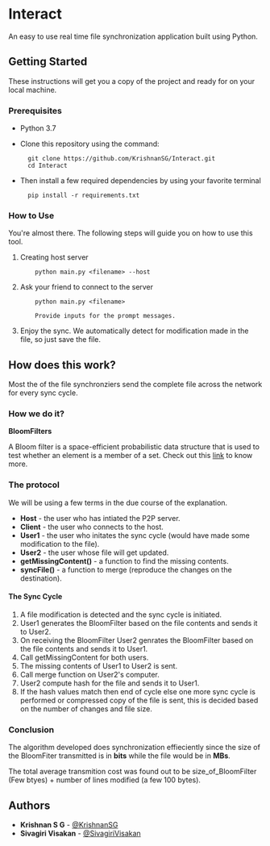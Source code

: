 # Interact

An easy to use real time file synchronization application built using Python.

## Getting Started

These instructions will get you a copy of the project and ready for on your local machine.

### Prerequisites
  - Python 3.7

  - Clone this repository using the command:

    ```
      git clone https://github.com/KrishnanSG/Interact.git
      cd Interact
    ```
    
  - Then install a few required dependencies by using your favorite terminal

    ```
      pip install -r requirements.txt
    ```

### How to Use

You're almost there. 
The following steps will guide you on how to use this tool.

1. Creating host server
    ```
        python main.py <filename> --host
    ```

2. Ask your friend to connect to the server
    ```
        python main.py <filename>

        Provide inputs for the prompt messages.
    ```

3. Enjoy the sync. We automatically detect for modification made in the file, so just save the file.

## How does this work?

Most the of the file synchronziers send the complete file across the network for every sync cycle.

### How we do it?
**BloomFilters**

A Bloom filter is a space-efficient probabilistic data structure that is used to test whether an element is a member of a set. Check out this [link](https://www.geeksforgeeks.org/bloom-filters-introduction-and-python-implementation/) to know more.

### The protocol
We will be using a few terms in the due course of the explanation.
- **Host** - the user who has intiated the P2P server.
- **Client** - the user who connects to the host.
- **User1** - the user who initates the sync cycle (would have made some modification to the file).
- **User2** - the user whose file will get updated.
- **getMissingContent()** - a function to find the missing contents.
- **syncFile()** - a function to merge (reproduce the changes on the destination).

#### The Sync Cycle
1. A file modification is detected and the sync cycle is initiated.
2. User1 generates the BloomFilter based on the file contents and sends it to User2.
3. On receiving the BloomFilter User2 genrates the BloomFilter based on the file contents and sends it to User1.
4. Call getMissingContent for both users.
5. The missing contents of User1 to User2 is sent.
3. Call merge function on User2's computer.
4. User2 compute hash for the file and sends it to User1.
5. If the hash values match then end of cycle 
   else one more sync cycle is performed or compressed copy of the file is sent, this is decided based on the number of changes and file size.

### Conclusion
The algorithm developed does synchronization effieciently since the size of the BloomFiter transmitted is in **bits** while the file would be in **MBs**.

The total average transmition cost was found out to be size_of_BloomFilter (Few btyes) + number of lines modified (a few 100 bytes).

## Authors

* **Krishnan S G** - [@KrishnanSG](https://github.com/KrishnanSG)
* **Sivagiri Visakan** - [@SivagiriVisakan](https://github.com/SivagiriVisakan)
